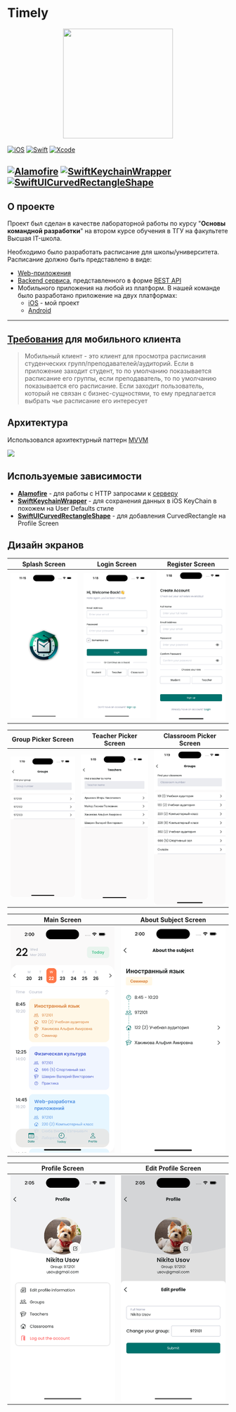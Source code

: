 # Timely
<p align="center">
<img src="https://psv4.userapi.com/c237031/u243703137/docs/d6/ce36e9c4061a/543-PhotoRoom_png-PhotoRoom.png?extra=TQl3B1-UFv2UbcIL0Yt9KHgq8cBihQj-0Jse4nuSPtQInN_Az1yXDYkcN34UX9sEzaBmA5PQPnP3YcIr83IMcibWW1inwnSY6yaXXJXiFqbQFpdB2pnKgsj_Qy2pqNb_Olt_ZLsDsAkrqyUu_Dbs3Fxu" width="250" height="250" center=true>
</p>

[![iOS](https://img.shields.io/badge/iOS-16.0+-865EFC.svg)](https://www.apple.com/ios/ios-16/)
[![Swift](https://img.shields.io/badge/Swift-5.7.3-865EFC.svg)](https://github.com/apple/swift/releases/tag/swift-5.7.3-RELEASE)
[![Xcode](https://img.shields.io/badge/Xcode-14.2+-865EFC.svg)](https://apps.apple.com/app/xcode/id497799835)

[![Alamofire](https://img.shields.io/cocoapods/v/Alamofire?label=Alamofire)](https://github.com/Alamofire/Alamofire)
[![SwiftKeychainWrapper](https://img.shields.io/cocoapods/v/SwiftKeychainWrapper?label=SwiftKeychainWrapper)](https://github.com/jrendel/SwiftKeychainWrapper)
[![SwiftUICurvedRectangleShape](https://img.shields.io/badge/Package_Manager-SwiftUICurvedRectangleShape-blue.svg)](https://github.com/CypherPoet/SwiftUICurvedRectangleShape)
---

## О проекте

Проект был сделан в качестве лабораторной работы по курсу "**Основы командной разработки**" на втором курсе обучения в ТГУ на факультете Высшая IT-школа.

Необходимо было разработать расписание для школы/университета. Расписание должно быть представлено в виде:

- [Web-приложения](https://github.com/PodsolnyX/Timely-Frontend)
- [Backend сервиса](https://github.com/Apochromat/timely-backend), представленного в форме [REST API](https://ru.wikipedia.org/wiki/REST)
- Мобильного приложения на любой из платформ. В нашей команде было разработано приложение на двух платформах:
    - [iOS](https://github.com/foolery33/Schedule-Timely) - мой проект
    - [Android](https://github.com/NikPanfilov/Timely)

---

## [Требования](https://docs.google.com/document/d/1rFMebBa6A9ATEzW6Euko2W6hNgmz1XTpk1X9miqmuRA/edit) для мобильного клиента

> Мобильный клиент - это клиент для просмотра расписания студенческих групп/преподавателей/аудиторий. Если в приложение заходит студент, то по умолчанию показывается расписание его группы, если преподаватель, то по умолчанию показывается его расписание. Если заходит пользователь, который не связан с бизнес-сущностями, то ему предлагается выбрать чье расписание его интересует

## Архитектура

Использовался архитектурный паттерн [MVVM](https://ru.wikipedia.org/wiki/Model-View-ViewModel)

<img src="https://sun9-41.userapi.com/impg/6nwbEsjHmQzqjnE5hJY9djbRp85RLrZMEDNe-g/7uHiMlAeAsA.jpg?size=2481x1182&quality=95&sign=7f24f7cd4787922bcca61dcf784dee65&type=album" width = 650>

## Используемые зависимости
- [**Alamofire**](https://github.com/Alamofire/Alamofire) - для работы с HTTP запросами к [серверу](https://timely.markridge.space/swagger/index.html)
- [**SwiftKeychainWrapper**](https://github.com/jrendel/SwiftKeychainWrapper) - для сохранения данных в iOS KeyChain в похожем на User Defaults стиле
- [**SwiftUICurvedRectangleShape**](https://github.com/CypherPoet/SwiftUICurvedRectangleShape) - для добавления CurvedRectangle на Profile Screen

## Дизайн экранов
| Splash Screen | Login Screen | Register Screen |
| :------------:|:-----------: | :-------------: |
| <img src="https://github.com/foolery33/Schedule-Timely/blob/main/Schedule/Assets.xcassets/Splash%20Screen.imageset/Splash%20Screen.png?raw=true" width = 300> | <img src="https://github.com/foolery33/Schedule-Timely/blob/main/Schedule/Assets.xcassets/Login%20Screen.imageset/Login%20Screen.png?raw=true" width = 300> | <img src="https://github.com/foolery33/Schedule-Timely/blob/main/Schedule/Assets.xcassets/Register%20Screen.imageset/Register%20Screen.png?raw=true" width = 300> |

| Group Picker Screen | Teacher Picker Screen | Classroom Picker Screen |
| :------------:|:-----------: | :-------------: |
| <img src="https://github.com/foolery33/Schedule-Timely/blob/main/Schedule/Assets.xcassets/Group%20Picker%20Screen.imageset/Group%20Picker%20Screen.png?raw=true" width = 300> | <img src="https://github.com/foolery33/Schedule-Timely/blob/main/Schedule/Assets.xcassets/Teacher%20Picker%20Screen.imageset/Teacher%20Picker%20Screen.png?raw=true" width = 300> | <img src="https://github.com/foolery33/Schedule-Timely/blob/main/Schedule/Assets.xcassets/Classroom%20Picker%20Screen.imageset/Classroom%20Picker%20Screen.png?raw=true" width = 300> |

| Main Screen | About Subject Screen |
| :------------:|:-----------: |
| <img src="https://github.com/foolery33/Schedule-Timely/blob/main/Schedule/Assets.xcassets/Main%20Screen.imageset/Main%20Screen.png?raw=true" width = 300> | <img src="https://github.com/foolery33/Schedule-Timely/blob/main/Schedule/Assets.xcassets/About%20Subject%20Screen.imageset/About%20Subject%20Screen.png?raw=true" width = 300> |

| Profile Screen | Edit Profile Screen |
| :------------:|:-----------: |
| <img src="https://github.com/foolery33/Schedule-Timely/blob/main/Schedule/Assets.xcassets/Profile%20Screen.imageset/Profile%20Screen.png?raw=true" width = 300> | <img src="https://github.com/foolery33/Schedule-Timely/blob/main/Schedule/Assets.xcassets/Edit%20Profile%20Screen.imageset/Edit%20Profile%20Screen.png?raw=true" width = 300> |
